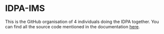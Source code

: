 # IDPA-IMS

This is the GitHub organisation of 4 individuals doing the IDPA together. You can find all the source code mentioned in the documentation [here](https://github.com/orgs/IDPA-IMS/repositories).
